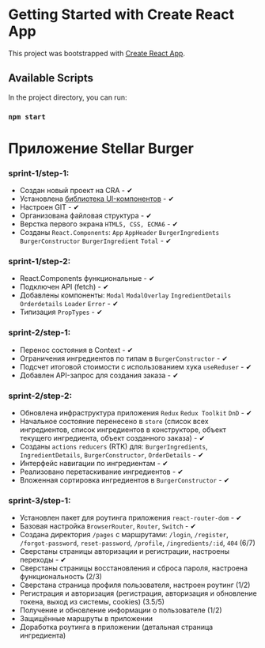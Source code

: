 # Getting Started with Create React App

This project was bootstrapped with [Create React App](https://github.com/facebook/create-react-app).

## Available Scripts

In the project directory, you can run:

### `npm start`

# Приложение Stellar Burger

### sprint-1/step-1:
* Создан новый проект на CRA - ✔
* Установлена [библиотека UI-компонентов](https://yandex-praktikum.github.io/react-developer-burger-ui-components/) - ✔
* Настроен GIT - ✔
* Организована файловая структура - ✔
* Верстка первого экрана  `HTML5, CSS, ECMA6` - ✔
*  Созданы `React.Components`: `App` `AppHeader` `BurgerIngredients` `BurgerConstructor` `BurgerIngredient` `Total` - ✔

### sprint-1/step-2:
* React.Components функциональные - ✔
* Подключен API (fetch) - ✔
*  Добавлены  компоненты: `Modal` `ModalOverlay` `IngredientDetails` `Orderdetails` `Loader` `Error` - ✔
* Типизация `PropTypes` - ✔

### sprint-2/step-1:
* Перенос состояния в Context - ✔
* Ограничения ингредиентов по типам в `BurgerConstructor` - ✔
* Подсчет итоговой стоимости с использованием хука `useReduser` - ✔
* Добавлен API-запрос для создания заказа - ✔

### sprint-2/step-2:
* Обновлена инфраструктура приложения `Redux` `Redux Toolkit` `DnD` - ✔
* Начальное состояние перенесено в `store` (список всех ингредиентов, список ингредиентов в конструкторе, объект текущего ингредиента, объект созданного заказа) - ✔
* Созданы `actions` `reducers` (RTK) для: `BurgerIngredients`, `IngredientDetails`, `BurgerConstructor`, `OrderDetails` - ✔
* Интерфейс навигации по ингредиентам - ✔
* Реализовано перетаскивание ингредиентов - ✔
* Вложенная сортировка ингредиентов в `BurgerConstructor` - ✔

### sprint-3/step-1:
* Установлен пакет для роутинга приложения `react-router-dom` - ✔
* Базовая настройка `BrowserRouter`, `Router`, `Switch` - ✔
* Создана директория `/pages` с маршрутами: `/login`, `/register`, `/forgot-password`, `reset-password`, `/profile`, `/ingredients/:id`, `404` (6/7)
* Сверстаны страницы авторизации и регистрации, настроены переходы - ✔
* Сверстаны страницы восстановления и сброса пароля, настроена функциональность (2/3)
* Сверстана страница профиля пользователя, настроен роутинг (1/2)
* Регистрация и авторизация (регистрация, авторизация и обновление токена, выход из системы, cookies) (3.5/5)
* Получение и обновление информации о пользователе (1/2)
* Защищённые маршруты в приложении
* Доработка роутинга в приложении (детальная страница ингредиента)

